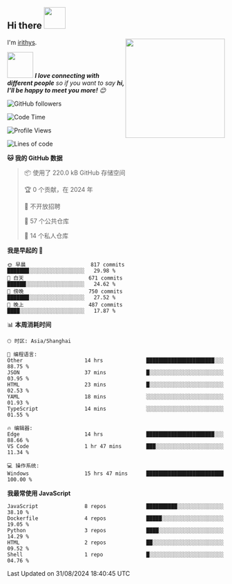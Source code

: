 <h2> Hi there <img src="https://media.giphy.com/media/mGcNjsfWAjY5AEZNw6/giphy.gif" width="50"></h2>
<img align='right' src="https://media.giphy.com/media/ieyl9zmCjO4b4t6qoY/giphy.gif" width="230">

I'm [irithys](https://irithys.com).

<img src="https://media.giphy.com/media/LnQjpWaON8nhr21vNW/giphy.gif" width="60"> <em><b>I love connecting with different people</b> so if you want to say <b>hi, I'll be happy to meet you more!</b> 😊</em>

![GitHub followers](https://img.shields.io/github/followers/irithys)


<!--START_SECTION:waka-->
![Code Time](http://img.shields.io/badge/Code%20Time-342%20hrs%2033%20mins-blue)

![Profile Views](http://img.shields.io/badge/%E4%B8%AA%E4%BA%BA%E8%B5%84%E6%96%99%E8%A7%82%E7%9C%8B%E6%AC%A1%E6%95%B0-22-blue)

![Lines of code](https://img.shields.io/badge/%E4%BB%8E%E3%80%8CHello%20World%E3%80%8D%E8%B5%B7%E6%88%91%E5%B7%B2%E7%BB%8F%E5%86%99%E4%BA%86-882.4%20thousand%20%E8%A1%8C%E4%BB%A3%E7%A0%81-blue)

**🐱 我的 GitHub 数据** 

> 📦  使用了 220.0 kB GitHub 存储空间 
 > 
> 🏆 0 个贡献，在 2024 年
 > 
> 🚫 不开放招聘
 > 
> 📜 57 个公共仓库 
 > 
> 🔑 14 个私人仓库 
 > 
**我是早起的 🐤** 

```text
🌞 早晨                     817 commits         ███████░░░░░░░░░░░░░░░░░░   29.98 % 
🌆 白天                     671 commits         ██████░░░░░░░░░░░░░░░░░░░   24.62 % 
🌃 傍晚                     750 commits         ███████░░░░░░░░░░░░░░░░░░   27.52 % 
🌙 晚上                     487 commits         ████░░░░░░░░░░░░░░░░░░░░░   17.87 % 
```


📊 **本周消耗时间** 

```text
🕑︎ 时区: Asia/Shanghai

💬 编程语言: 
Other                    14 hrs              ██████████████████████░░░   88.75 % 
JSON                     37 mins             █░░░░░░░░░░░░░░░░░░░░░░░░   03.95 % 
HTML                     23 mins             █░░░░░░░░░░░░░░░░░░░░░░░░   02.53 % 
YAML                     18 mins             ░░░░░░░░░░░░░░░░░░░░░░░░░   01.93 % 
TypeScript               14 mins             ░░░░░░░░░░░░░░░░░░░░░░░░░   01.55 % 

🔥 编辑器: 
Edge                     14 hrs              ██████████████████████░░░   88.66 % 
VS Code                  1 hr 47 mins        ███░░░░░░░░░░░░░░░░░░░░░░   11.34 % 

💻 操作系统: 
Windows                  15 hrs 47 mins      █████████████████████████   100.00 % 
```

**我最常使用 JavaScript** 

```text
JavaScript               8 repos             ██████████░░░░░░░░░░░░░░░   38.10 % 
Dockerfile               4 repos             █████░░░░░░░░░░░░░░░░░░░░   19.05 % 
Python                   3 repos             ████░░░░░░░░░░░░░░░░░░░░░   14.29 % 
HTML                     2 repos             ██░░░░░░░░░░░░░░░░░░░░░░░   09.52 % 
Shell                    1 repo              █░░░░░░░░░░░░░░░░░░░░░░░░   04.76 % 
```




 Last Updated on 31/08/2024 18:40:45 UTC
<!--END_SECTION:waka-->

